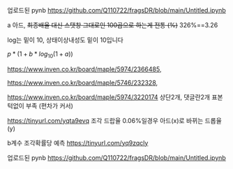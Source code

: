 업로드된 pynb https://github.com/Q110722/fragsDR/blob/main/Untitled.ipynb

a 아드, ~~최종배율 대신 스탯창 그대로인 100곱으로 하는게 전통 (%)~~  326%==3.26


log는 밑이 10, 상태이상내성도 밑이 10입니다

$p * (1 + b * log_{10}(1+a))$

https://www.inven.co.kr/board/maple/5974/2366485,

https://www.inven.co.kr/board/maple/5746/232328,

https://www.inven.co.kr/board/maple/5974/3220174 상단2개, 댓글란2개
표본 턱없이 부족 (편차가 커서)

https://tinyurl.com/yqta9evq 조각 드랍율 0.06%일경우 아드(x)로 바뀌는 드롭율(y)

b계수 조각확률당 예측 https://tinyurl.com/yq9zqcly


업로드된 pynb https://github.com/Q110722/fragsDR/blob/main/Untitled.ipynb 
